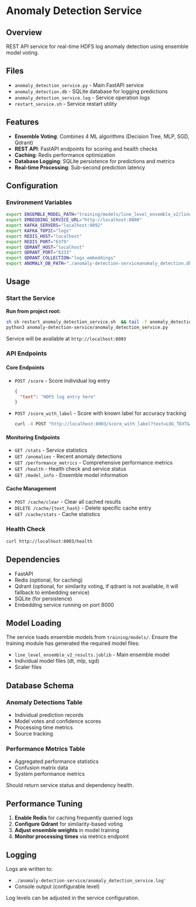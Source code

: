 # Anomaly Detection Service

## Overview
REST API service for real-time HDFS log anomaly detection using ensemble model voting.

## Files
- `anomaly_detection_service.py` - Main FastAPI service
- `anomaly_detection.db` - SQLite database for logging predictions
- `anomaly_detection_service.log` - Service operation logs
- `restart_service.sh` - Service restart utility

## Features
- **Ensemble Voting**: Combines 4 ML algorithms (Decision Tree, MLP, SGD, Qdrant)
- **REST API**: FastAPI endpoints for scoring and health checks
- **Caching**: Redis performance optimization
- **Database Logging**: SQLite persistence for predictions and metrics
- **Real-time Processing**: Sub-second prediction latency

## Configuration

### Environment Variables

```bash
export ENSEMBLE_MODEL_PATH="training/models/line_level_ensemble_v2/line_level_ensemble_v2_results.joblib"
export EMBEDDING_SERVICE_URL="http://localhost:8000"
export KAFKA_SERVERS="localhost:9092"
export KAFKA_TOPIC="logs"
export REDIS_HOST="localhost"
export REDIS_PORT="6379"
export QDRANT_HOST="localhost"
export QDRANT_PORT="6333"
export QDRANT_COLLECTION="logs_embeddings"
export ANOMALY_DB_PATH="./anomaly-detection-serviceanomaly_detection.db"
```

## Usage

### Start the Service

**Run from project root:**

```bash
sh sh restart_anomaly_detection_service.sh  && tail -f anomaly_detection_engine.log
python3 anomaly-detection-service/anomaly_detection_service.py
```

Service will be available at `http://localhost:8003`

### API Endpoints

#### Core Endpoints

- `POST /score` - Score individual log entry
  ```json
  {
    "text": "HDFS log entry here"
  }
  ```

- `POST /score_with_label` - Score with known label for accuracy tracking
  ```bash
  curl -X POST "http://localhost:8003/score_with_label?text=LOG_TEXT&actual_label=1"
  ```

#### Monitoring Endpoints

- `GET /stats` - Service statistics
- `GET /anomalies` - Recent anomaly detections
- `GET /performance_metrics` - Comprehensive performance metrics
- `GET /health` - Health check and service status
- `GET /model_info` - Ensemble model information

#### Cache Management

- `POST /cache/clear` - Clear all cached results
- `DELETE /cache/{text_hash}` - Delete specific cache entry
- `GET /cache/stats` - Cache statistics

### Health Check

```bash
curl http://localhost:8003/health
```

## Dependencies

- FastAPI
- Redis (optional, for caching)
- Qdrant (optional, for similarity voting, if qdrant is not available, it will fallback to embedding service)
- SQLite (for persistence)
- Embedding service running on port 8000

## Model Loading

The service loads ensemble models from `training/models/`. Ensure the training module has generated the required model files:

- `line_level_ensemble_v2_results.joblib` - Main ensemble model
- Individual model files (dt, mlp, sgd)
- Scaler files

## Database Schema

### Anomaly Detections Table
- Individual prediction records
- Model votes and confidence scores
- Processing time metrics
- Source tracking

### Performance Metrics Table
- Aggregated performance statistics
- Confusion matrix data
- System performance metrics



Should return service status and dependency health.

## Performance Tuning

1. **Enable Redis** for caching frequently queried logs
2. **Configure Qdrant** for similarity-based voting
3. **Adjust ensemble weights** in model training
4. **Monitor processing times** via metrics endpoint

## Logging

Logs are written to:
- `./anomaly-detection-service/anomaly_detection_service.log'`
- Console output (configurable level)

Log levels can be adjusted in the service configuration.
